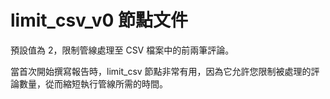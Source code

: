 # limit_csv_v0 節點文件

預設值為 2，限制管線處理至 CSV 檔案中的前兩筆評論。

當首次開始撰寫報告時，limit_csv 節點非常有用，因為它允許您限制被處理的評論數量，從而縮短執行管線所需的時間。